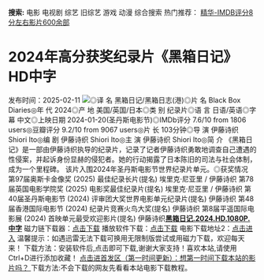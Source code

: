 **搜索:** 电影 电视剧 综艺 旧综艺 游戏 动漫 综合搜索 热门推荐： [精华-IMDB评分8分左右影片600余部](https://www.dytt8.com/html/gndy/jddy/20160320/50510.html)
# 2024年高分获奖纪录片《黑箱日记》HD中字
发布时间：2025-02-11 
![](https://img9.doubanio.com/view/photo/l_ratio_poster/public/p2906032559.jpg)◎译 名 黑箱日记/黑箱日志(港)◎片 名 Black Box Diaries◎年 代 2024◎产 地 美国/英国/日本◎类 别 纪录片◎语 言 日语/英语◎字 幕 中文◎上映日期 2024-01-20(圣丹斯电影节)◎IMDb评分 7.6/10 from 1806 users◎豆瓣评分 9.2/10 from 9067 users◎片 长 103分钟◎导 演 伊藤诗织 Shiori Ito◎编 剧 伊藤诗织 Shiori Ito◎主 演 伊藤诗织 Shiori Ito◎简 介 《黑箱日记》是一部由伊藤诗织执导的纪录片，记录了记者伊藤诗织勇敢地调查自己遭遇的性侵案，并起诉身份显赫的侵犯者。她的行动揭露了日本陈旧的司法与社会体制，成为一个里程碑。 该片入围2024年圣丹斯电影节世界纪录片单元。◎获奖情况 第97届奥斯卡金像奖 (2025) 最佳纪录长片(提名) 埃里克·尼亚里 / 伊藤诗织 第78届英国电影学院奖 (2025) 电影奖最佳纪录片(提名) 埃里克·尼亚里 / 伊藤诗织 第40届圣丹斯电影节 (2024) 评审团大奖世界电影单元纪录片(提名) 伊藤诗织 第48届香港国际电影节 (2024) 纪录片竞赛火鸟大奖(提名) 伊藤诗织 第8届平遥国际电影展 (2024) 首映单元最受欢迎影片(提名) 伊藤诗织[**黑箱日记.2024.HD.1080P.中字**](magnet:?xt=urn:btih:aea8697dfb40d01ea5926bd846293a5e67fda333&dn=%e9%98%b3%e5%85%89%e7%94%b5%e5%bd%b1dygod.org.%e9%bb%91%e7%ae%b1%e6%97%a5%e8%ae%b0.2024.HD.1080P.%e4%b8%ad%e5%ad%97.mkv&tr=udp%3a%2f%2ftracker.opentrackr.org%3a1337%2fannounce&tr=udp%3a%2f%2fexodus.desync.com%3a6969%2fannounce) 磁力链下载器：[点击下载](https://dygod.org/js/bt.htm "qBittorrent") 播放软件下载：[点击下载](https://dygod.org/js/player.htm "PotPlayer") 电影下载地址2：[点击进入](https://dygod.org/ "阳光电影") 温馨提示：如遇迅雷无法下载可换用无限制版尝试或用磁力下载，欢迎每天来！  下载方法：安装软件后,点击即可下载,谢谢大家支持！喜欢本站,请使用Ctrl+D进行添加收藏！ [点击进首发区（第一时间更新）：想第一时间下载本站的影片吗？ ](https://www.ygdy8.net/)下载方法:不会下载的网友先看看本站电影下载教程。